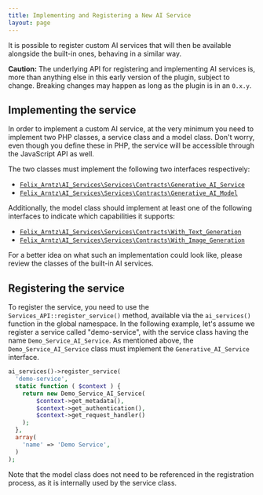 ```yaml
---
title: Implementing and Registering a New AI Service
layout: page
---
```


It is possible to register custom AI services that will then be available alongside the built-in ones, behaving in a similar way.

**Caution:** The underlying API for registering and implementing AI services is, more than anything else in this early version of the plugin, subject to change. Breaking changes may happen as long as the plugin is in an `0.x.y`.

## Implementing the service

In order to implement a custom AI service, at the very minimum you need to implement two PHP classes, a service class and a model class. Don't worry, even though you define these in PHP, the service will be accessible through the JavaScript API as well.

The two classes must implement the following two interfaces respectively:

* [`Felix_Arntz\AI_Services\Services\Contracts\Generative_AI_Service`](https://github.com/felixarntz/ai-services/tree/main/includes/Services/Contracts/Generative_AI_Service.php)
* [`Felix_Arntz\AI_Services\Services\Contracts\Generative_AI_Model`](https://github.com/felixarntz/ai-services/tree/main/includes/Services/Contracts/Generative_AI_Model.php)

Additionally, the model class should implement at least one of the following interfaces to indicate which capabilities it supports:

* [`Felix_Arntz\AI_Services\Services\Contracts\With_Text_Generation`](https://github.com/felixarntz/ai-services/tree/main/includes/Services/Contracts/With_Text_Generation.php)
* [`Felix_Arntz\AI_Services\Services\Contracts\With_Image_Generation`](https://github.com/felixarntz/ai-services/tree/main/includes/Services/Contracts/With_Image_Generation.php)

For a better idea on what such an implementation could look like, please review the classes of the built-in AI services.

## Registering the service

To register the service, you need to use the `Services_API::register_service()` method, available via the `ai_services()` function in the global namespace. In the following example, let's assume we register a service called "demo-service", with the service class having the name `Demo_Service_AI_Service`. As mentioned above, the `Demo_Service_AI_Service` class must implement the `Generative_AI_Service` interface.

```php
ai_services()->register_service(
  'demo-service',
  static function ( $context ) {
    return new Demo_Service_AI_Service(
        $context->get_metadata(),
        $context->get_authentication(),
        $context->get_request_handler()
    );
  },
  array(
    'name' => 'Demo Service',
  )
);
```

Note that the model class does not need to be referenced in the registration process, as it is internally used by the service class.
